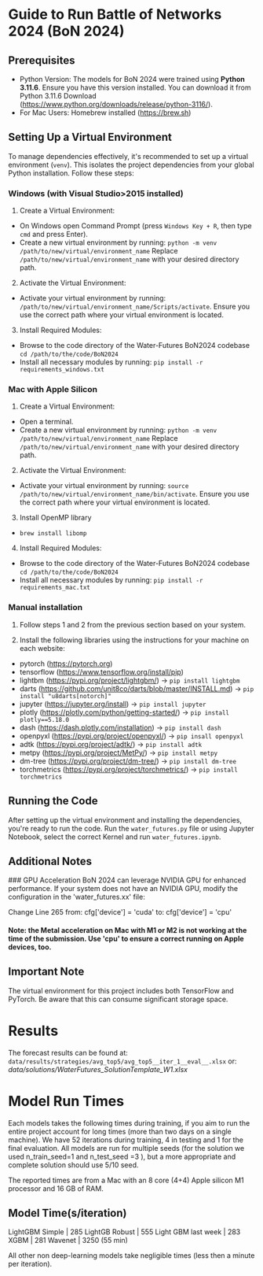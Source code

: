 # Guide to Run Battle of Networks 2024 (BoN 2024)

## Prerequisites
- Python Version: The models for BoN 2024 were trained using **Python 3.11.6**. Ensure you have this version installed. You can download it from Python 3.11.6 Download (https://www.python.org/downloads/release/python-3116/).
- For Mac Users: Homebrew installed (https://brew.sh)

## Setting Up a Virtual Environment
To manage dependencies effectively, it's recommended to set up a virtual environment (`venv`). This isolates the project dependencies from your global Python installation. Follow these steps:

### Windows (with Visual Studio>2015 installed)
1. Create a Virtual Environment:
  - On Windows open Command Prompt (press `Windows Key + R`, then type `cmd` and press Enter).
  - Create a new virtual environment by running:
    `python -m venv /path/to/new/virtual/environment_name`
    Replace `/path/to/new/virtual/environment_name` with your desired directory path.

2. Activate the Virtual Environment:
  - Activate your virtual environment by running:
    `/path/to/new/virtual/environment_name/Scripts/activate`.
    Ensure you use the correct path where your virtual environment is located.

3. Install Required Modules:
  - Browse to the code directory of the Water-Futures BoN2024 codebase
    `cd /path/to/the/code/BoN2024`
  - Install all necessary modules by running:
    `pip install -r requirements_windows.txt`

### Mac with Apple Silicon
1. Create a Virtual Environment:
  - Open a terminal.
  - Create a new virtual environment by running:
    `python -m venv /path/to/new/virtual/environment_name`
    Replace `/path/to/new/virtual/environment_name` with your desired directory path.

2. Activate the Virtual Environment:
  - Activate your virtual environment by running:
    `source /path/to/new/virtual/environment_name/bin/activate`.
    Ensure you use the correct path where your virtual environment is located.

3. Install OpenMP library
  - `brew install libomp`

4. Install Required Modules:
  - Browse to the code directory of the Water-Futures BoN2024 codebase
    `cd /path/to/the/code/BoN2024`
  - Install all necessary modules by running:
    `pip install -r requirements_mac.txt`

### Manual installation
1. Follow steps 1 and 2 from the previous section based on your system.

2. Install the following libraries using the instructions for your machine on each website:
- pytorch (https://pytorch.org)
- tensorflow (https://www.tensorflow.org/install/pip)
- lightbm (https://pypi.org/project/lightgbm/) -> `pip install lightgbm`
- darts (https://github.com/unit8co/darts/blob/master/INSTALL.md) -> `pip install "u8darts[notorch]"`
- jupyter (https://jupyter.org/install) -> `pip install jupyter`
- plotly (https://plotly.com/python/getting-started/) -> `pip install plotly==5.18.0`
- dash (https://dash.plotly.com/installation) -> `pip install dash`
- openpyxl (https://pypi.org/project/openpyxl/) -> `pip insall openpyxl`
- adtk (https://pypi.org/project/adtk/) -> `pip install adtk`
- metpy (https://pypi.org/project/MetPy/) -> `pip install metpy`
- dm-tree (https://pypi.org/project/dm-tree/) -> `pip install dm-tree`
- torchmetrics (https://pypi.org/project/torchmetrics/) -> `pip install torchmetrics`
    
## Running the Code
After setting up the virtual environment and installing the dependencies, you're ready to run the code. 
Run the `water_futures.py` file or using Jupyter Notebook, select the correct Kernel and run `water_futures.ipynb`.

## Additional Notes
### GPU Acceleration
BoN 2024 can leverage NVIDIA GPU for enhanced performance. If your system does not have an NVIDIA GPU, modify the configuration in the 'water_futures.xx' file:

Change Line 265 from:
cfg['device'] = 'cuda'
to:
cfg['device'] = 'cpu'

#### Note: the Metal acceleration on Mac with M1 or M2 is not working at the time of the submission. Use 'cpu' to ensure a correct running on Apple devices, too. 

## Important Note
The virtual environment for this project includes both TensorFlow and PyTorch. Be aware that this can consume significant storage space.

# Results
The forecast results can be found at:
`data/results/strategies/avg_top5/avg_top5__iter_1__eval__.xlsx`
or:
*data/solutions/WaterFutures_SolutionTemplate_W1.xlsx*


# Model Run Times

Each models takes the following times during training, if you aim to run the entire project account for long times (more than two days on a single machine). We have 52 iterations during training, 4 in testing and 1 for the final evaluation. All models are run for multiple seeds (for the solution we used n_train_seed=1 and n_test_seed =3 ), but a more appropriate and complete solution should use 5/10 seed.  

The reported times are from a Mac with an 8 core (4+4) Apple silicon M1 processor and 16 GB of RAM. 

Model				Time(s/iteration)
-----------------------------------
LightGBM Simple		|	285
LightGB Robust | 555
Light GBM last week | 283
XGBM | 281
Wavenet				| 3250 (55 min)

All other non deep-learning models take negligible times (less then a minute per iteration). 					

	
